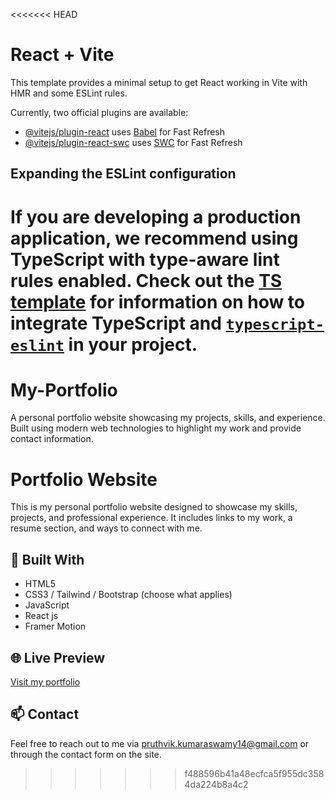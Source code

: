<<<<<<< HEAD
# React + Vite

This template provides a minimal setup to get React working in Vite with HMR and some ESLint rules.

Currently, two official plugins are available:

- [@vitejs/plugin-react](https://github.com/vitejs/vite-plugin-react/blob/main/packages/plugin-react) uses [Babel](https://babeljs.io/) for Fast Refresh
- [@vitejs/plugin-react-swc](https://github.com/vitejs/vite-plugin-react/blob/main/packages/plugin-react-swc) uses [SWC](https://swc.rs/) for Fast Refresh

## Expanding the ESLint configuration

If you are developing a production application, we recommend using TypeScript with type-aware lint rules enabled. Check out the [TS template](https://github.com/vitejs/vite/tree/main/packages/create-vite/template-react-ts) for information on how to integrate TypeScript and [`typescript-eslint`](https://typescript-eslint.io) in your project.
=======
# My-Portfolio
A personal portfolio website showcasing my projects, skills, and experience. Built using modern web technologies to highlight my work and provide contact information.


# Portfolio Website

This is my personal portfolio website designed to showcase my skills, projects, and professional experience. It includes links to my work, a resume section, and ways to connect with me.

## 🚀 Built With
- HTML5
- CSS3 / Tailwind / Bootstrap (choose what applies)
- JavaScript
- React js
- Framer Motion
  

## 🌐 Live Preview
[Visit my portfolio](https://yourwebsite.com)

## 📫 Contact
Feel free to reach out to me via [pruthvik.kumaraswamy14@gmail.com](mailto:pruthvik.kumaraswamy14@gmail.com) or through the contact form on the site.
>>>>>>> f488596b41a48ecfca5f955dc3584da224b8a4c2
